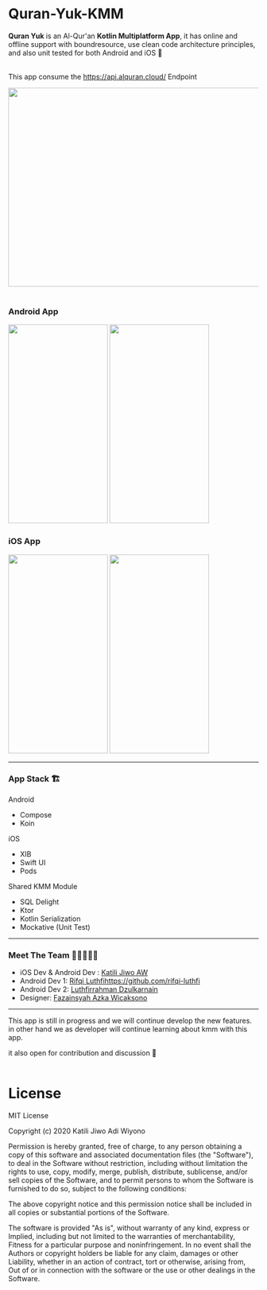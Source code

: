 # Quran-Yuk-KMM

<b>Quran Yuk</b> is an Al-Qur'an <b>Kotlin Multiplatform App</b>, it has online and offline support with boundresource, use clean code architecture principles, and also unit tested for both Android and iOS  🌙<br><br>

This app consume the https://api.alquran.cloud/ Endpoint

<image src="https://github.com/jiwomdf/Quran-Yuk-KMM/blob/main/brand/quran_yuk_poster.png" width="1000" height="400"> </image>
<br><br>

### Android App
<image src="https://github.com/jiwomdf/Quran-Yuk-KMM/blob/main/brand/android_1.png" width="200" height="400"> </image>
<image src="https://github.com/jiwomdf/Quran-Yuk-KMM/blob/main/brand/android_2.png" width="200" height="400"> </image>

### iOS App
<image src="https://github.com/jiwomdf/Quran-Yuk-KMM/blob/main/brand/ios_1.png" width="200" height="400"> </image>
<image src="https://github.com/jiwomdf/Quran-Yuk-KMM/blob/main/brand/ios_2.png" width="200" height="400"> </image>

---

### App Stack 🏗️
Android
- Compose
- Koin

iOS
- XIB
- Swift UI
- Pods

Shared KMM Module
- SQL Delight
- Ktor
- Kotlin Serialization
- Mockative (Unit Test)

---

### Meet The Team 🧑🏼‍🤝‍🧑🏼
- iOS Dev & Android Dev : [Katili Jiwo AW](https://github.com/jiwomdf)
- Android Dev 1: [Rifqi Luthfi](https://github.com/rifqi-luthfi)https://github.com/rifqi-luthfi
- Android Dev 2: [Luthfirrahman Dzulkarnain](https://github.com/cusszbro)
- Designer: [Fazainsyah Azka Wicaksono](https://www.linkedin.com/in/fazainsyah-azka-wicaksono-414484148)

---
This app is still in progress and we will continue develop the new features. in other hand we as developer will continue learning about kmm with this app. 

it also open for contribution and discussion 🙏
<br><br>

# License
MIT License

Copyright (c) 2020 Katili Jiwo Adi Wiyono

Permission is hereby granted, free of charge, to any person obtaining a copy
of this software and associated documentation files (the "Software"), to deal
in the Software without restriction, including without limitation the rights
to use, copy, modify, merge, publish, distribute, sublicense, and/or sell
copies of the Software, and to permit persons to whom the Software is
furnished to do so, subject to the following conditions:

The above copyright notice and this permission notice shall be included in all
copies or substantial portions of the Software.

The software is provided "As is", without warranty of any kind, express or
Implied, including but not limited to the warranties of merchantability,
Fitness for a particular purpose and noninfringement. In no event shall the
Authors or copyright holders be liable for any claim, damages or other
Liability, whether in an action of contract, tort or otherwise, arising from,
Out of or in connection with the software or the use or other dealings in the
Software.

